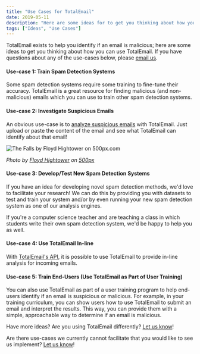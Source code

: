 ```yaml
---
title: "Use Cases for TotalEmail"
date: 2019-05-11
description: "Here are some ideas for to get you thinking about how you can use TotalEmail."
tags: ["Ideas", "Use Cases"]
---
```


TotalEmail exists to help you identify if an email is malicious; here are some ideas to get you thinking about how you can use TotalEmail. If you have questions about any of the use-cases below, please <a href="mailto:info@totalemail.io">email us</a>.

#### Use-case 1: Train Spam Detection Systems

Some spam detection systems require some training to fine-tune their accuracy. TotalEmail is a great resource for finding malicious (and non-malicious) emails which you can use to train other spam detection systems.

#### Use-case 2: Investigate Suspicious Emails

An obvious use-case is to [analyze suspicious emails](https://totalemail.io/) with TotalEmail. Just upload or paste the content of the email and see what TotalEmail can identify about that email!

<img src='https://drscdn.500px.org/photo/245669411/m%3D900/v2?user_id=23113227&webp=true&sig=b149d0f8d3da5f900a91ea81398846876c6a75a0dd0483b790ca10c722e100c6' alt='The Falls by Floyd Hightower on 500px.com'>

*Photo by [Floyd Hightower](https://hightower.space/) on [500px](https://500px.com/photo/245669411/the-falls-by-floyd-hightower)*

#### Use-case 3: Develop/Test New Spam Detection Systems

If you have an idea for developing novel spam detection methods, we'd love to facilitate your research! We can do this by providing you with datasets to test and train your system and/or by even running your new spam detection system as one of our analysis engines.

If you're a computer science teacher and are teaching a class in which students write their own spam detection system, we'd be happy to help you as well.

#### Use-case 4: Use TotalEmail In-line

With [TotalEmail's API](https://docs.totalemail.io/), it is possible to use TotalEmail to provide in-line analysis for incoming emails.

#### Use-case 5: Train End-Users (Use TotalEmail as Part of User Training)

You can also use TotalEmail as part of a user training program to help end-users identify if an email is suspicious or malicious. For example, in your training curriculum, you can show users how to use TotalEmail to submit an email and interpret the results. This way, you can provide them with a simple, approachable way to determine if an email is malicious.

Have more ideas? Are you using TotalEmail differently? <a href="mailto:info@totalemail.io">Let us know</a>!

Are there use-cases we currently cannot facilitate that you would like to see us implement? <a href="mailto:info@totalemail.io">Let us know</a>!
